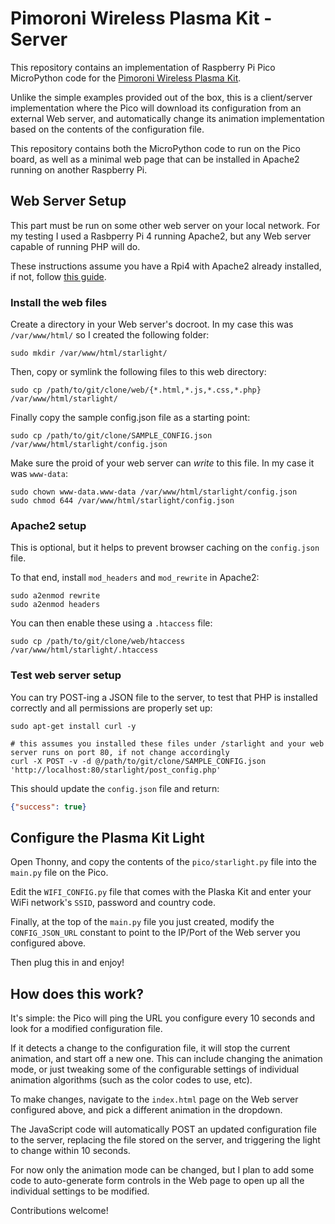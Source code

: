 # Pimoroni Wireless Plasma Kit - Server

This repository contains an implementation of Raspberry Pi Pico MicroPython code for the [Pimoroni Wireless Plasma Kit](https://shop.pimoroni.com/products/wireless-plasma-kit?variant=40449879081043).

Unlike the simple examples provided out of the box, this is a client/server implementation where the Pico will download its configuration from an external Web server, and automatically change its animation implementation based on the contents of the configuration file.

This repository contains both the MicroPython code to run on the Pico board, as well as a minimal web page that can be installed in Apache2 running on another Raspberry Pi.

## Web Server Setup

This part must be run on some other web server on your local network. For my testing I used a Rasbperry Pi 4 running Apache2, but any Web server capable of running PHP will do.

These instructions assume you have a Rpi4 with Apache2 already installed, if not, follow [this guide](https://magpi.raspberrypi.com/articles/apache-web-server).

### Install the web files

Create a directory in your Web server's docroot. In my case this was `/var/www/html/` so I created the following folder:

`sudo mkdir /var/www/html/starlight/`

Then, copy or symlink the following files to this web directory:

```
sudo cp /path/to/git/clone/web/{*.html,*.js,*.css,*.php} /var/www/html/starlight/
```

Finally copy the sample config.json file as a starting point:

```
sudo cp /path/to/git/clone/SAMPLE_CONFIG.json /var/www/html/starlight/config.json
```

Make sure the proid of your web server can _write_ to this file. In my case it was `www-data`:

```
sudo chown www-data.www-data /var/www/html/starlight/config.json
sudo chmod 644 /var/www/html/starlight/config.json
```

### Apache2 setup

This is optional, but it helps to prevent browser caching on the `config.json` file.

To that end, install `mod_headers` and `mod_rewrite` in Apache2:

```
sudo a2enmod rewrite
sudo a2enmod headers
```

You can then enable these using a `.htaccess` file:

```
sudo cp /path/to/git/clone/web/htaccess /var/www/html/starlight/.htaccess
```

### Test web server setup

You can try POST-ing a JSON file to the server, to test that PHP is installed correctly and all permissions are properly set up:

```
sudo apt-get install curl -y

# this assumes you installed these files under /starlight and your web server runs on port 80, if not change accordingly
curl -X POST -v -d @/path/to/git/clone/SAMPLE_CONFIG.json 'http://localhost:80/starlight/post_config.php'
```

This should update the `config.json` file and return:

```json
{"success": true}
```

## Configure the Plasma Kit Light

Open Thonny, and copy the contents of the `pico/starlight.py` file into the `main.py` file on the Pico.

Edit the `WIFI_CONFIG.py` file that comes with the Plaska Kit and enter your WiFi network's `SSID`, password and country code.

Finally, at the top of the `main.py` file you just created, modify the `CONFIG_JSON_URL` constant to point to the IP/Port of the Web server you configured above.

Then plug this in and enjoy!


## How does this work?

It's simple: the Pico will ping the URL you configure every 10 seconds and look for a modified configuration file. 

If it detects a change to the configuration file, it will stop the current animation, and start off a new one. This can include changing the animation mode, or just tweaking some of the configurable settings of individual animation algorithms (such as the color codes to use, etc).

To make changes, navigate to the `index.html` page on the Web server configured above, and pick a different animation in the dropdown.

The JavaScript code will automatically POST an updated configuration file to the server, replacing the file stored on the server, and triggering the light to change within 10 seconds.

For now only the animation mode can be changed, but I plan to add some code to auto-generate form controls in the Web page to open up all the individual settings to be modified.

Contributions welcome!

